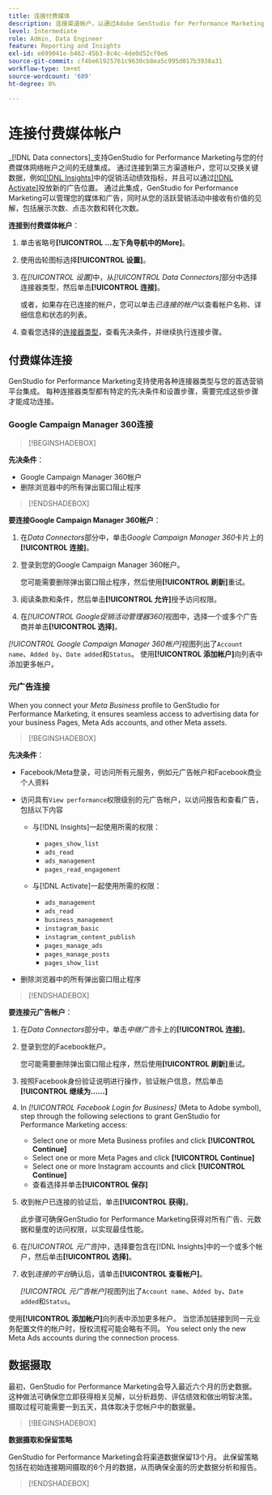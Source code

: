 ```yaml
---
title: 连接付费媒体
description: 连接渠道帐户，以通过Adobe GenStudio for Performance Marketing激活和监控您的广告和媒体。
level: Intermediate
role: Admin, Data Engineer
feature: Reporting and Insights
exl-id: e699041e-b462-45b3-8c4c-4de0d52cf0e6
source-git-commit: cf4be61925761c9630cb8ea5c995d017b3938a31
workflow-type: tm+mt
source-wordcount: '689'
ht-degree: 0%

---
```


# 连接付费媒体帐户

_[!DNL Data connectors]_支持GenStudio for Performance Marketing与您的付费媒体网络帐户之间的无缝集成。 通过连接到第三方渠道帐户，您可以交换关键数据，例如[[!DNL Insights]](/help/user-guide/insights/overview.md)中的促销活动绩效指标，并且可以通过[[!DNL Activate]](/help/user-guide/activation/overview.md)投放新的广告位置。 通过此集成，GenStudio for Performance Marketing可以管理您的媒体和广告，同时从您的活跃营销活动中接收有价值的见解，包括展示次数、点击次数和转化次数。

**连接到付费媒体帐户**：

1. 单击省略号&#x200B;**[!UICONTROL ...左下角导航中的More]**。

1. 使用齿轮图标选择&#x200B;**[!UICONTROL 设置]**。

1. 在&#x200B;_[!UICONTROL 设置]_&#x200B;中，从&#x200B;_[!UICONTROL Data Connectors]_&#x200B;部分中选择连接器类型，然后单击&#x200B;**[!UICONTROL 连接]**。

   或者，如果存在已连接的帐户，您可以单击&#x200B;_已连接的帐户_&#x200B;以查看帐户名称、详细信息和状态的列表。

1. 查看您选择的[连接器类型](#connector-types)，查看先决条件，并继续执行连接步骤。

## 付费媒体连接

GenStudio for Performance Marketing支持使用各种连接器类型与您的首选营销平台集成。 每种连接器类型都有特定的先决条件和设置步骤，需要完成这些步骤才能成功连接。

### Google Campaign Manager 360连接

>[!BEGINSHADEBOX]

**先决条件**：

- Google Campaign Manager 360帐户
- 删除浏览器中的所有弹出窗口阻止程序

>[!ENDSHADEBOX]

**要连接Google Campaign Manager 360帐户**：

1. 在&#x200B;_Data Connectors_&#x200B;部分中，单击&#x200B;_Google Campaign Manager 360_&#x200B;卡片上的&#x200B;**[!UICONTROL 连接]**。

1. 登录到您的Google Campaign Manager 360帐户。

   您可能需要删除弹出窗口阻止程序，然后使用&#x200B;**[!UICONTROL 刷新]**&#x200B;重试。

1. 阅读条款和条件，然后单击&#x200B;**[!UICONTROL 允许]**&#x200B;授予访问权限。

1. 在&#x200B;_[!UICONTROL Google促销活动管理器360]_&#x200B;视图中，选择一个或多个广告商并单击&#x200B;**[!UICONTROL 选择]**。

_[!UICONTROL Google Campaign Manager 360帐户]_&#x200B;视图列出了`Account name`、`Added by`、`Date added`和`Status`。 使用&#x200B;**[!UICONTROL 添加帐户]**&#x200B;向列表中添加更多帐户。

### 元广告连接

When you connect your _Meta Business_ profile to GenStudio for Performance Marketing, it ensures seamless access to advertising data for your business Pages, Meta Ads accounts, and other Meta assets.

>[!BEGINSHADEBOX]

**先决条件**：

- Facebook/Meta登录，可访问所有元服务，例如元广告帐户和Facebook商业个人资料
- 访问具有`View performance`权限级别的元广告帐户，以访问报告和查看广告，包括以下内容
   - 与[!DNL Insights]一起使用所需的权限：

      - `pages_show_list`
      - `ads_read`
      - `ads_management`
      - `pages_read_engagement`

   - 与[!DNL Activate]一起使用所需的权限：

      - `ads_management`
      - `ads_read`
      - `business_management`
      - `instagram_basic`
      - `instagram_content_publish`
      - `pages_manage_ads`
      - `pages_manage_posts`
      - `pages_show_list`

- 删除浏览器中的所有弹出窗口阻止程序

>[!ENDSHADEBOX]

**要连接元广告帐户**：

1. 在&#x200B;_Data Connectors_&#x200B;部分中，单击&#x200B;_中继广告_&#x200B;卡上的&#x200B;**[!UICONTROL 连接]**。

1. 登录到您的Facebook帐户。

   您可能需要删除弹出窗口阻止程序，然后使用&#x200B;**[!UICONTROL 刷新]**&#x200B;重试。

1. 按照Facebook身份验证说明进行操作，验证帐户信息，然后单击&#x200B;**[!UICONTROL 继续为……]**

1. In _[!UICONTROL Facebook Login for Business]_ (Meta to Adobe symbol), step through the following selections to grant GenStudio for Performance Marketing access:

   - Select one or more Meta Business profiles and click **[!UICONTROL Continue]**
   - Select one or more Meta Pages and click **[!UICONTROL Continue]**
   - Select one or more Instagram accounts and click **[!UICONTROL Continue]**
   - 查看选择并单击&#x200B;**[!UICONTROL 保存]**

1. 收到帐户已连接的验证后，单击&#x200B;**[!UICONTROL 获得]**。

   此步骤可确保GenStudio for Performance Marketing获得对所有广告、元数据和量度的访问权限，以实现最佳性能。

1. 在&#x200B;_[!UICONTROL 元广告]_&#x200B;中，选择要包含在[!DNL Insights]中的一个或多个帐户，然后单击&#x200B;**[!UICONTROL 选择]**。

1. 收到&#x200B;_连接的平台_&#x200B;确认后，请单击&#x200B;**[!UICONTROL 查看帐户]**。

   _[!UICONTROL 元广告帐户]_&#x200B;视图列出了`Account name`、`Added by`、`Date added`和`Status`。

使用&#x200B;**[!UICONTROL 添加帐户]**&#x200B;向列表中添加更多帐户。 当您添加链接到同一元业务配置文件的帐户时，授权流程可能会略有不同。 You select only the new Meta Ads accounts during the connection process.

## 数据摄取

最初，GenStudio for Performance Marketing会导入最近六个月的历史数据。 这种做法可确保您立即获得相关见解，以分析趋势、评估绩效和做出明智决策。 摄取过程可能需要一到五天，具体取决于您帐户中的数据量。

>[!BEGINSHADEBOX]

**数据摄取和保留策略**

GenStudio for Performance Marketing会将渠道数据保留13个月。 此保留策略包括在初始连接期间摄取的6个月的数据，从而确保全面的历史数据分析和报告。

>[!ENDSHADEBOX]
